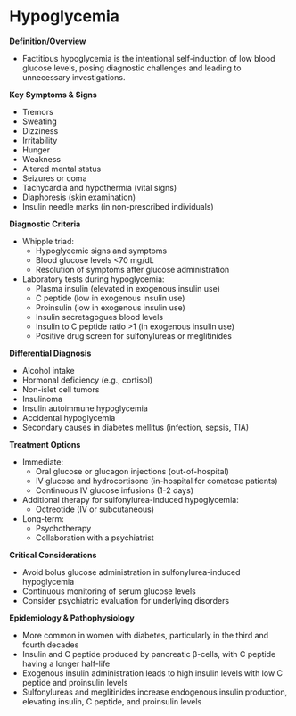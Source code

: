 # Hypoglycemia

**Definition/Overview**
- Factitious hypoglycemia is the intentional self-induction of low blood glucose levels, posing diagnostic challenges and leading to unnecessary investigations.

**Key Symptoms & Signs**
- Tremors
- Sweating
- Dizziness
- Irritability
- Hunger
- Weakness
- Altered mental status
- Seizures or coma
- Tachycardia and hypothermia (vital signs)
- Diaphoresis (skin examination)
- Insulin needle marks (in non-prescribed individuals)

**Diagnostic Criteria**
- Whipple triad:
  - Hypoglycemic signs and symptoms
  - Blood glucose levels <70 mg/dL
  - Resolution of symptoms after glucose administration
- Laboratory tests during hypoglycemia:
  - Plasma insulin (elevated in exogenous insulin use)
  - C peptide (low in exogenous insulin use)
  - Proinsulin (low in exogenous insulin use)
  - Insulin secretagogues blood levels
  - Insulin to C peptide ratio >1 (in exogenous insulin use)
  - Positive drug screen for sulfonylureas or meglitinides

**Differential Diagnosis**
- Alcohol intake
- Hormonal deficiency (e.g., cortisol)
- Non-islet cell tumors
- Insulinoma
- Insulin autoimmune hypoglycemia
- Accidental hypoglycemia
- Secondary causes in diabetes mellitus (infection, sepsis, TIA)

**Treatment Options**
- Immediate:
  - Oral glucose or glucagon injections (out-of-hospital)
  - IV glucose and hydrocortisone (in-hospital for comatose patients)
  - Continuous IV glucose infusions (1-2 days)
- Additional therapy for sulfonylurea-induced hypoglycemia:
  - Octreotide (IV or subcutaneous)
- Long-term:
  - Psychotherapy
  - Collaboration with a psychiatrist

**Critical Considerations**
- Avoid bolus glucose administration in sulfonylurea-induced hypoglycemia
- Continuous monitoring of serum glucose levels
- Consider psychiatric evaluation for underlying disorders

**Epidemiology & Pathophysiology**
- More common in women with diabetes, particularly in the third and fourth decades
- Insulin and C peptide produced by pancreatic β-cells, with C peptide having a longer half-life
- Exogenous insulin administration leads to high insulin levels with low C peptide and proinsulin levels
- Sulfonylureas and meglitinides increase endogenous insulin production, elevating insulin, C peptide, and proinsulin levels
